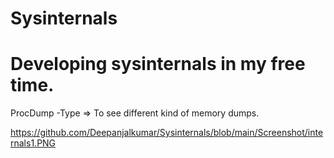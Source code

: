# Sysinternals

# Developing sysinternals in my free time.

ProcDump -Type => To see different kind of memory dumps.

https://github.com/Deepanjalkumar/Sysinternals/blob/main/Screenshot/internals1.PNG
